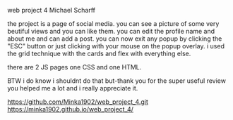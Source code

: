 web project 4
Michael Scharff

the project is a page of social media. you can see a picture of some very beutiful views and you can like them. you can edit the profile name and about me and can add a post. you can now exit any popup by clicking the "ESC" button or just clicking with your mouse on the popup overlay. i used the grid technique with the cards and flex with everything else.

there are 2 JS pages one CSS and one HTML.

BTW i do know i shouldnt do that but-thank you for the super useful review you helped me a lot and i really appreciate it.

https://github.com/Minka1902/web_project_4.git
https://minka1902.github.io/web_project_4/